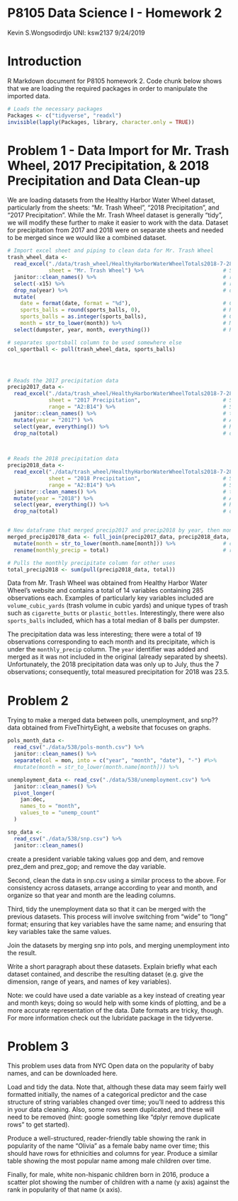 P8105 Data Science I - Homework 2
================
Kevin S.Wongsodirdjo UNI: ksw2137
9/24/2019

# Introduction

R Markdown document for P8105 homework 2. Code chunk below shows that we
are loading the required packages in order to manipulate the imported
data.

``` r
# Loads the necessary packages
Packages <- c("tidyverse", "readxl")
invisible(lapply(Packages, library, character.only = TRUE))
```

# Problem 1 - Data Import for Mr. Trash Wheel, 2017 Precipitation, & 2018 Precipitation and Data Clean-up

We are loading datasets from the Healthy Harbor Water Wheel dataset,
particularly from the sheets: “Mr. Trash Wheel”, “2018 Precipitation”,
and “2017 Precipitation”. While the Mr. Trash Wheel dataset is generally
“tidy”, we will modify these further to make it easier to work with the
data. Dataset for precipitation from 2017 and 2018 were on separate
sheets and needed to be merged since we would like a combined dataset.

``` r
# Import excel sheet and piping to clean data for Mr. Trash Wheel
trash_wheel_data <- 
  read_excel("./data/trash_wheel/HealthyHarborWaterWheelTotals2018-7-28.xlsx",
             sheet = "Mr. Trash Wheel") %>%                         # Specifies which sheet to read
  janitor::clean_names() %>%                                        # renames column titles as x_y and lowercases
  select(-x15) %>%                                                  # removes the "x15"(comments)
  drop_na(year) %>%                                                 # drops any rows containing NA in "year" column
  mutate(
    date = format(date, format = "%d"),                             # Changes the date format from %y%m%d to %d
    sports_balls = round(sports_balls, 0),                          # Rounds the numbers in sports_balls to integers
    sports_balls = as.integer(sports_balls),                        # Converts type from double to integers
    month = str_to_lower(month)) %>%                                # Makes months to have lowercases
  select(dumpster, year, month, everything())                       # Re-arranges the column to be "tidier"

# separates sportsball column to be used somewhere else
col_sportball <- pull(trash_wheel_data, sports_balls)




# Reads the 2017 precipitation data
precip2017_data <- 
  read_excel("./data/trash_wheel/HealthyHarborWaterWheelTotals2018-7-28.xlsx", 
             sheet = "2017 Precipitation",                          # Specifies the sheet
             range = "A2:B14") %>%                                  # Specifies range of cells to be read
  janitor::clean_names() %>%                                        # turns column names to lowercases
  mutate(year = "2017") %>%                                         # Adds year column
  select(year, everything()) %>%                                    # Re-arrange so year is 1st column
  drop_na(total)                                                    # drops any blank cells in "total" column
  


# Reads the 2018 precipitation data    
precip2018_data <- 
  read_excel("./data/trash_wheel/HealthyHarborWaterWheelTotals2018-7-28.xlsx", 
             sheet = "2018 Precipitation",                          # Specifies the sheet
             range = "A2:B14") %>%                                  # Specifies range of cells to be read
  janitor::clean_names() %>%                                        # turns column names to lowercases
  mutate(year = "2018") %>%                                         # Adds year column
  select(year, everything()) %>%                                    # Re-arrange so year is 1st column 
  drop_na(total)                                                    # drops any blank cells in "total" column


# New dataframe that merged precip2017 and precip2018 by year, then month, then "total". 
merged_precip20178_data <- full_join(precip2017_data, precip2018_data, by = c("year", "month", "total")) %>% 
  mutate(month = str_to_lower(month.name[month])) %>%               # changes month from "1" to "january" and so on
  rename(monthly_precip = total)                                    # renames the total column to monthly_precip

# Pulls the monthly precipitate column for other uses
total_precip2018 <- sum(pull(precip2018_data, total))
```

Data from Mr. Trash Wheel was obtained from Healthy Harbor Water Wheel’s
website and contains a total of 14 variables containing 285 observations
each. Examples of particularly key variables included are
`volume_cubic_yards` (trash volume in cubic yards) and unique types of
trash such as `cigarette_butts` or `plastic_bottles`. Interestingly,
there were also `sports_balls` included, which has a total median of 8
balls per dumpster.

The precipitation data was less interesting; there were a total of 19
observations corresponding to each month and its precipitate, which is
under the `monthly_precip` column. The `year` identifier was added and
merged as it was not included in the original (already separated by
sheets). Unfortunately, the 2018 precipitation data was only up to July,
thus the 7 observations; consequently, total measured precipitation for
2018 was 23.5.

# Problem 2

Trying to make a merged data between polls, unemployment, and snp?? data
obtained from FiveThirtyEight, a website that focuses on graphs.

``` r
pols_month_data <- 
  read_csv("./data/538/pols-month.csv") %>% 
  janitor::clean_names() %>% 
  separate(col = mon, into = c("year", "month", "date"), "-") #%>% 
  #mutate(month = str_to_lower(month.name[month])) %>%

unemployment_data <- read_csv("./data/538/unemployment.csv") %>% 
  janitor::clean_names() %>% 
  pivot_longer(
    jan:dec,
    names_to = "month",
    values_to = "unemp_count"
  )

snp_data <- 
  read_csv("./data/538/snp.csv") %>% 
  janitor::clean_names()
```

create a president variable taking values gop and dem, and remove
prez\_dem and prez\_gop; and remove the day variable.

Second, clean the data in snp.csv using a similar process to the above.
For consistency across datasets, arrange according to year and month,
and organize so that year and month are the leading columns.

Third, tidy the unemployment data so that it can be merged with the
previous datasets. This process will involve switching from “wide” to
“long” format; ensuring that key variables have the same name; and
ensuring that key variables take the same values.

Join the datasets by merging snp into pols, and merging unemployment
into the result.

Write a short paragraph about these datasets. Explain briefly what each
dataset contained, and describe the resulting dataset (e.g. give the
dimension, range of years, and names of key variables).

Note: we could have used a date variable as a key instead of creating
year and month keys; doing so would help with some kinds of plotting,
and be a more accurate representation of the data. Date formats are
tricky, though. For more information check out the lubridate package in
the tidyverse.

# Problem 3

This problem uses data from NYC Open data on the popularity of baby
names, and can be downloaded here.

Load and tidy the data. Note that, although these data may seem fairly
well formatted initially, the names of a categorical predictor and the
case structure of string variables changed over time; you’ll need to
address this in your data cleaning. Also, some rows seem duplicated, and
these will need to be removed (hint: google something like “dplyr remove
duplicate rows” to get started).

Produce a well-structured, reader-friendly table showing the rank in
popularity of the name “Olivia” as a female baby name over time; this
should have rows for ethnicities and columns for year. Produce a similar
table showing the most popular name among male children over time.

Finally, for male, white non-hispanic children born in 2016, produce a
scatter plot showing the number of children with a name (y axis) against
the rank in popularity of that name (x axis).
